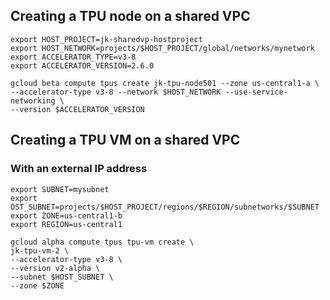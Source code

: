 ## Creating a TPU node on a shared VPC


```
export HOST_PROJECT=jk-sharedvp-hostproject
export HOST_NETWORK=projects/$HOST_PROJECT/global/networks/mynetwork
export ACCELERATOR_TYPE=v3-8
export ACCELERATOR_VERSION=2.6.0

gcloud beta compute tpus create jk-tpu-node501 --zone us-central1-a \
--accelerator-type v3-8 --network $HOST_NETWORK --use-service-networking \
--version $ACCELERATOR_VERSION
```


## Creating a TPU VM on a shared VPC


### With an external IP address


```
export SUBNET=mysubnet
export OST_SUBNET=projects/$HOST_PROJECT/regions/$REGION/subnetworks/$SUBNET
export ZONE=us-central1-b
export REGION=us-central1

gcloud alpha compute tpus tpu-vm create \
jk-tpu-vm-2 \
--accelerator-type v3-8 \
--version v2-alpha \
--subnet $HOST_SUBNET \
--zone $ZONE

```
